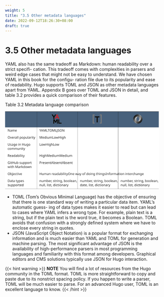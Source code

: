```yaml
---
weight: 5
title: "3.5 Other metadata languages"
date: 2022-09-12T18:26:30+08:00
draft: true
---
```


# 3.5 Other metadata languages

YAML also has the same tradeoff as Markdown: human readability over a strict specifi- cation. This tradeoff comes with complexities in parsers and weird edge cases that might not be easy to understand. We have chosen YAML in this book for the configu- ration file due to its popularity and ease of readability. Hugo supports TOML and   JSON as other metadata languages apart from YAML. Appendix B goes over TOML and JSON in detail, and table 3.2 provides a quick comparison of their features.

Table 3.2 Metadata language comparison

![Table3.2](Table3.2.svg)

- TOML (Tom’s Obvious Minimal Language) has the objective of ensuring that there is one standard way of writing a particular data item. YAML’s automatic guess- ing of data types makes it easier to read but can lead to cases where YAML infers a wrong type. For example, plain text is a string, but if the plain text is the word true, it becomes a Boolean. TOML avoids that confusion with a strongly defined system where we have to enclose every string in quotes.
- JSON (JavaScript Object Notation) is a popular format for exchanging information and is much easier than YAML and TOML for generation and machine parsing. The most significant advantage of JSON is the availability of high-performance parsers in most programming languages and familiarity with this format among developers. Graphical editors and CMS solutions typically use JSON for Hugo interaction.

{{< hint warning >}}
**NOTE** You will find a lot of resources from the Hugo community in the TOML format. TOML is more straightforward to copy and paste due to its nonstrict spacing policy. If you happen to write a parser, TOML will be much easier to parse. For an advanced Hugo user, TOML is an excellent language to know.
{{< /hint >}}